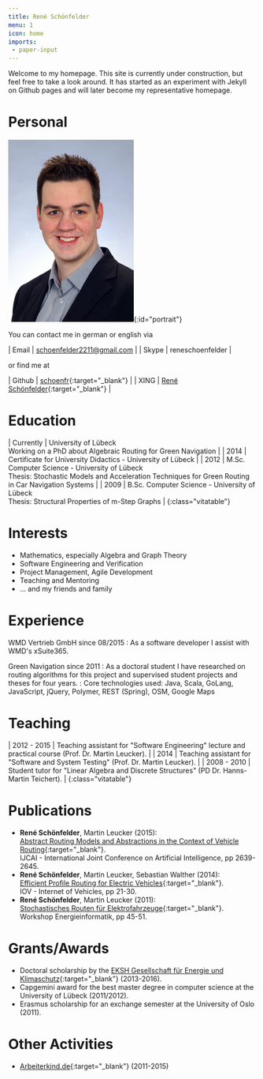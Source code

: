 ```yaml
---
title: René Schönfelder
menu: 1
icon: home
imports:
 - paper-input
---
```


Welcome to my homepage. This site is currently under construction, but feel free to take a look around. It has started as an experiment with Jekyll on Github pages and will later become my representative homepage.

# Personal

![René Schönfelder](img/portrait.jpg){:id="portrait"}

You can contact me in german or english via

| Email  | [schoenfelder2211@gmail.com](mailto:schoenfelder2211@gmail.com) |
| Skype  | reneschoenfelder |

or find me at

| Github | [schoenfr](http://github.com/schoenfr){:target="_blank"} |
| XING | [René Schönfelder](http://www.xing.com/profile/Rene_Schoenfelder3){:target="_blank"} |

# Education

| Currently | University of Lübeck <br> Working on a PhD about Algebraic Routing for Green Navigation |
| 2014 | Certificate for University Didactics - University of Lübeck |
| 2012 | M.Sc. Computer Science - University of Lübeck <br> Thesis: Stochastic Models and Acceleration Techniques for Green Routing in Car Navigation Systems |
| 2009 | B.Sc. Computer Science - University of Lübeck <br> Thesis: Structural Properties of m-Step Graphs |
{:class="vitatable"}

# Interests

- Mathematics, especially Algebra and Graph Theory
- Software Engineering and Verification
- Project Management, Agile Development
- Teaching and Mentoring
- ... and my friends and family

# Experience

WMD Vertrieb GmbH since 08/2015
: As a software developer I assist with WMD's xSuite365.

Green Navigation since 2011
: As a doctoral student I have researched on routing algorithms for this project and supervised student projects and theses for four years.
: Core technologies used: Java, Scala, GoLang, JavaScript, jQuery, Polymer, REST (Spring), OSM, Google Maps

# Teaching

| 2012 - 2015 | Teaching assistant for "Software Engineering" lecture and practical course (Prof. Dr. Martin Leucker). |
| 2014 | Teaching assistant for "Software and System Testing" (Prof. Dr. Martin Leucker).  |
| 2008 - 2010 | Student tutor for "Linear Algebra and Discrete Structures" (PD Dr. Hanns-Martin Teichert). |
{:class="vitatable"}

# Publications

- __René Schönfelder__, Martin Leucker (2015): <br> [Abstract Routing Models and Abstractions in the Context of Vehicle Routing](http://ijcai.org/Abstract/15/374){:target="_blank"}. <br> IJCAI - International Joint Conference on Artificial Intelligence, pp 2639-2645.
- __René Schönfelder__, Martin Leucker, Sebastian Walther (2014): <br> [Efficient Profile Routing for Electric Vehicles](http://dx.doi.org/10.1007/978-3-319-11167-4_3){:target="_blank"}. <br> IOV - Internet of Vehicles, pp 21-30.
- __René Schönfelder__, Martin Leucker (2011): <br> [Stochastisches Routen für Elektrofahrzeuge](http://www.offis.de/f_e_bereiche/energie/workshops/workshop_energieinformatik/energieinformatik_2011.html){:target="_blank"}. <br> Workshop Energieinformatik, pp 45-51.

# Grants/Awards

- Doctoral scholarship by the [EKSH Gesellschaft für Energie und Klimaschutz](http://eksh.org){:target="_blank"} (2013-2016).
- Capgemini award for the best master degree in computer science at the University of Lübeck (2011/2012).
- Erasmus scholarship for an exchange semester at the University of Oslo (2011).

# Other Activities

- [Arbeiterkind.de](http://arbeiterkind.de){:target="_blank"} (2011-2015)
